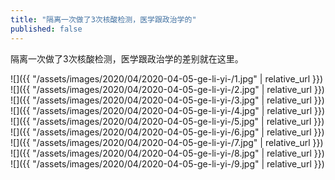 ```yaml
---
title: "隔离一次做了3次核酸检测，医学跟政治学的"
published: false
---
```

隔离一次做了3次核酸检测，医学跟政治学的差别就在这里。



![]({{ "/assets/images/2020/04/2020-04-05-ge-li-yi-/1.jpg" | relative_url }})
![]({{ "/assets/images/2020/04/2020-04-05-ge-li-yi-/2.jpg" | relative_url }})
![]({{ "/assets/images/2020/04/2020-04-05-ge-li-yi-/3.jpg" | relative_url }})
![]({{ "/assets/images/2020/04/2020-04-05-ge-li-yi-/4.jpg" | relative_url }})
![]({{ "/assets/images/2020/04/2020-04-05-ge-li-yi-/5.jpg" | relative_url }})
![]({{ "/assets/images/2020/04/2020-04-05-ge-li-yi-/6.jpg" | relative_url }})
![]({{ "/assets/images/2020/04/2020-04-05-ge-li-yi-/7.jpg" | relative_url }})
![]({{ "/assets/images/2020/04/2020-04-05-ge-li-yi-/8.jpg" | relative_url }})
![]({{ "/assets/images/2020/04/2020-04-05-ge-li-yi-/9.jpg" | relative_url }})

